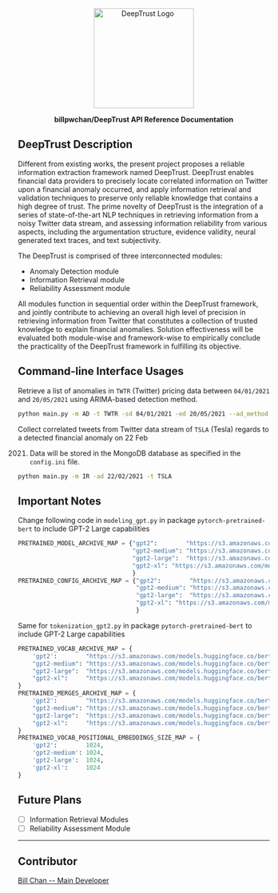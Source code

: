 <div align="center">
  <img alt="DeepTrust Logo" src="https://i.ibb.co/4gCKfgt/logo.png" width="200px" />

**billpwchan/DeepTrust API Reference Documentation**
</div>

## DeepTrust Description

Different from existing works, the present project proposes a reliable information extraction framework named DeepTrust.
DeepTrust enables financial data providers to precisely locate correlated information on Twitter upon a financial
anomaly occurred, and apply information retrieval and validation techniques to preserve only reliable knowledge that
contains a high degree of trust. The prime novelty of DeepTrust is the integration of a series of state-of-the-art NLP
techniques in retrieving information from a noisy Twitter data stream, and assessing information reliability from
various aspects, including the argumentation structure, evidence validity, neural generated text traces, and text
subjectivity.

The DeepTrust is comprised of three interconnected modules:

- Anomaly Detection module
- Information Retrieval module
- Reliability Assessment module

All modules function in sequential order within the DeepTrust framework, and jointly contribute to achieving an overall
high level of precision in retrieving information from Twitter that constitutes a collection of trusted knowledge to
explain financial anomalies. Solution effectiveness will be evaluated both module-wise and framework-wise to empirically
conclude the practicality of the DeepTrust framework in fulfilling its objective.

## Command-line Interface Usages

Retrieve a list of anomalies in `TWTR` (Twitter) pricing data between `04/01/2021` and `20/05/2021` using ARIMA-based
detection method.

```bash
python main.py -m AD -t TWTR -sd 04/01/2021 -ed 20/05/2021 --ad_method arima
```

Collect correlated tweets from Twitter data stream of `TSLA` (Tesla) regards to a detected financial anomaly on 22 Feb

2021. Data will be stored in the MongoDB database as specified in the `config.ini` file.

```bash
python main.py -m IR -ad 22/02/2021 -t TSLA
```

## Important Notes

Change following code in ```modeling_gpt.py``` in package ```pytorch-pretrained-bert``` to include GPT-2 Large
capabilities

```python
PRETRAINED_MODEL_ARCHIVE_MAP = {"gpt2":        "https://s3.amazonaws.com/models.huggingface.co/bert/gpt2-pytorch_model.bin",
                                "gpt2-medium": "https://s3.amazonaws.com/models.huggingface.co/bert/gpt2-medium-pytorch_model.bin",
                                "gpt2-large":  "https://s3.amazonaws.com/models.huggingface.co/bert/gpt2-large-pytorch_model.bin",
                                "gpt2-xl": "https://s3.amazonaws.com/models.huggingface.co/bert/gpt2-xl-pytorch_model.bin"
                                }
PRETRAINED_CONFIG_ARCHIVE_MAP = {"gpt2":        "https://s3.amazonaws.com/models.huggingface.co/bert/gpt2-config.json",
                                 "gpt2-medium": "https://s3.amazonaws.com/models.huggingface.co/bert/gpt2-medium-config.json",
                                 "gpt2-large":  "https://s3.amazonaws.com/models.huggingface.co/bert/gpt2-large-config.json",
                                 "gpt2-xl": "https://s3.amazonaws.com/models.huggingface.co/bert/gpt2-xl-pytorch_model.bin"
                                 }
```

Same for ```tokenization_gpt2.py``` in package ```pytorch-pretrained-bert``` to include GPT-2 Large capabilities

```python
PRETRAINED_VOCAB_ARCHIVE_MAP = {
    'gpt2':        "https://s3.amazonaws.com/models.huggingface.co/bert/gpt2-vocab.json",
    "gpt2-medium": "https://s3.amazonaws.com/models.huggingface.co/bert/gpt2-medium-vocab.json",
    "gpt2-large":  "https://s3.amazonaws.com/models.huggingface.co/bert/gpt2-large-vocab.json",
    "gpt2-xl":     "https://s3.amazonaws.com/models.huggingface.co/bert/gpt2-xl-vocab.json"
}
PRETRAINED_MERGES_ARCHIVE_MAP = {
    'gpt2':        "https://s3.amazonaws.com/models.huggingface.co/bert/gpt2-merges.txt",
    "gpt2-medium": "https://s3.amazonaws.com/models.huggingface.co/bert/gpt2-medium-merges.txt",
    "gpt2-large":  "https://s3.amazonaws.com/models.huggingface.co/bert/gpt2-large-merges.txt",
    "gpt2-xl":     "https://s3.amazonaws.com/models.huggingface.co/bert/gpt2-xl-merges.txt"
}
PRETRAINED_VOCAB_POSITIONAL_EMBEDDINGS_SIZE_MAP = {
    'gpt2':        1024,
    'gpt2-medium': 1024,
    'gpt2-large':  1024,
    'gpt2-xl':     1024
}
```

## Future Plans

- [ ] Information Retrieval Modules
- [ ] Reliability Assessment Module

-----------

## Contributor

[Bill Chan -- Main Developer](https://github.com/billpwchan/)
